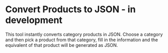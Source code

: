 # Convert Products to JSON -  in development

This tool instantly converts category products in JSON. Choose a category and then pick a product from that category, fill in the information and the equivalent of that product will be generated as JSON.

